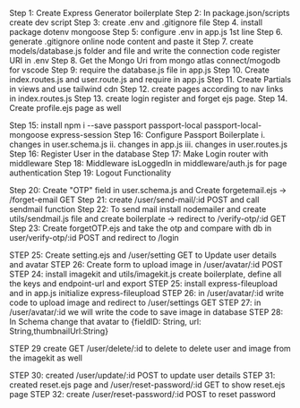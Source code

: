 Step 1: Create Express Generator boilerplate
Step 2: In package.json/scripts create dev script
Step 3: create .env and .gitignore file
Step 4. install package dotenv mongoose
Step 5: configure .env in app.js 1st line
Step 6. generate .gitignore online node content and paste it
Step 7. create models/database.js folder and file and write the connection code register URI in .env
Step 8. Get the Mongo Uri from mongo atlas connect/mogodb for vscode
Step 9: require the database.js file in app.js
Step 10. Create index.routes.js and user.route.js and require in app.js
Step 11. Create Partials in views and use tailwind cdn
Step 12. create pages according to nav links in index.routes.js
Step 13. create login register and forget ejs page.
Step 14. Create profile.ejs page as well

<!-- PASSPORT JS AUTHENTICATION  -->

Step 15: install npm i --save passport passport-local passport-local-mongoose express-session
Step 16: Configure Passport Boilerplate
i. changes in user.schema.js
ii. changes in app.js
iii. changes in user.routes.js
Step 16: Register User in the database
Step 17: Make Login router with middleware
Step 18: Middleware isLoggedIn in middleware/auth.js for page authentication
Step 19: Logout Functionality

<!-- FOREGT PASSWORD FUNCTIONALITY -->

Step 20: Create "OTP" field in user.schema.js and Create forgetemail.ejs -> /forget-email GET
Step 21: create /user/send-mail/:id POST and call sendmail function
Step 22: To send mail install nodemailer and create utils/sendmail.js file and create boilerplate -> redirect to /verify-otp/:id GET
Step 23: Create forgetOTP.ejs and take the otp and compare with db in user/verify-otp/:id POST and redirect to /login

<!-- INTEGRATING CONTENT DELIVERY SYSTEM -->

STEP 25: Create setting.ejs and /user/setting GET to Update user details and avatar
STEP 26: Create form to upload image in /user/avatar/:id POST
STEP 24: install imagekit and utils/imagekit.js create boilerplate, define all the keys and endpoint-url and export
STEP 25: install express-fileupload and in app.js initialize express-fileupload
STEP 26: in /user/avatar/:id write code to upload image and redirect to /user/settings GET
STEP 27: in /user/avatar/:id we will write the code to save image in database
STEP 28: In Schema change that avatar to {fieldID: String, url: String,thumbnailUrl:String}

STEP 29 create GET /user/delete/:id to delete to delete user and image from the imagekit as well

STEP 30: created /user/update/:id POST to update user details
STEP 31: created reset.ejs page and /user/reset-password/:id GET to show reset.ejs page
STEP 32: create /user/reset-password/:id POST to reset password
